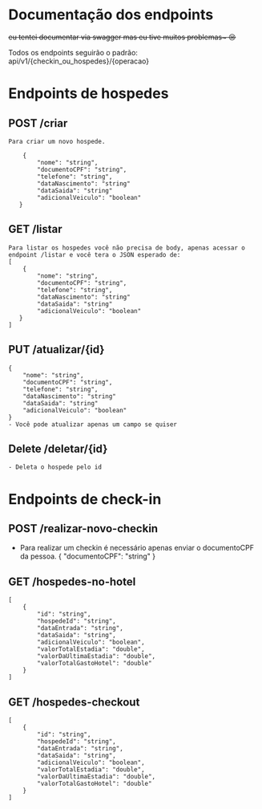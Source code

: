 # Documentação dos endpoints
<s>eu tentei documentar via swagger mas eu tive muitos problemas~ 😢</s>


Todos os endpoints seguirão o padrão: api/v1/{checkin_ou_hospedes}/{operacao}

# Endpoints de hospedes

## POST /criar
    Para criar um novo hospede.
    
        {
            "nome": "string",
            "documentoCPF": "string",
            "telefone": "string",
            "dataNascimento": "string"
            "dataSaida": "string"
            "adicionalVeiculo": "boolean"
       }
    

## GET /listar
    Para listar os hospedes você não precisa de body, apenas acessar o endpoint /listar e você tera o JSON esperado de:
    [
        {
            "nome": "string",
            "documentoCPF": "string",
            "telefone": "string",
            "dataNascimento": "string"
            "dataSaida": "string"
            "adicionalVeiculo": "boolean"
       }
    ] 



## PUT /atualizar/{id}
    {
        "nome": "string",
        "documentoCPF": "string",
        "telefone": "string",
        "dataNascimento": "string"
        "dataSaida": "string"
        "adicionalVeiculo": "boolean"
    }
    - Você pode atualizar apenas um campo se quiser


## Delete /deletar/{id}
    - Deleta o hospede pelo id


# Endpoints de check-in

## POST /realizar-novo-checkin
   - Para realizar um checkin é necessário apenas enviar o documentoCPF da pessoa.
    {
       "documentoCPF": "string"
    }

## GET /hospedes-no-hotel
    [
        {
            "id": "string",
            "hospedeId": "string",
            "dataEntrada": "string",
            "dataSaida": "string",
            "adicionalVeiculo": "boolean",
            "valorTotalEstadia": "double",
            "valorDaUltimaEstadia": "double",
            "valorTotalGastoHotel": "double"
        }
    ]

## GET /hospedes-checkout
    [
        {
            "id": "string",
            "hospedeId": "string",
            "dataEntrada": "string",
            "dataSaida": "string",
            "adicionalVeiculo": "boolean",
            "valorTotalEstadia": "double",
            "valorDaUltimaEstadia": "double",
            "valorTotalGastoHotel": "double"
        }
    ]


